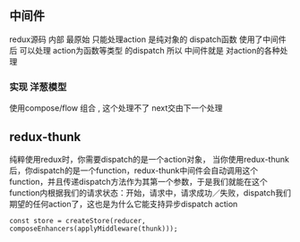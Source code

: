 ## 中间件 
redux源码 内部 最原始 只能处理action 是纯对象的 dispatch函数
使用了中间件后 可以处理 action为函数等类型 的dispatch
所以 中间件就是 对action的各种处理 
### 实现 洋葱模型 
使用compose/flow 组合 , 这个处理不了 next交由下一个处理
## redux-thunk
纯粹使用redux时，你需要dispatch的是一个action对象，
当你使用redux-thunk后，你dispatch的是一个function，redux-thunk中间件会自动调用这个function，并且传递dispatch方法作为其第一个参数，于是我们就能在这个function内根据我们的请求状态：开始，请求中，请求成功／失败，dispatch我们期望的任何action了，这也是为什么它能支持异步dispatch action
```
const store = createStore(reducer, composeEnhancers(applyMiddleware(thunk)));
```


